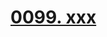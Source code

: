 # [0099. xxx](https://github.com/Tdahuyou/react/tree/main/0099.%20xxx)

<!-- region:toc -->

<!-- endregion:toc -->
